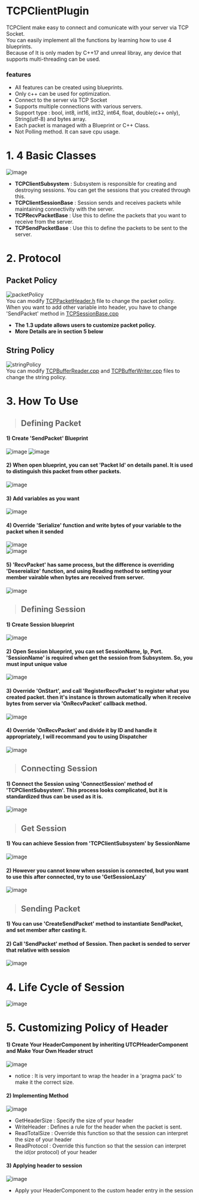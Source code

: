 # TCPClientPlugin
TCPClient make easy to connect and comunicate with your server via TCP Socket.<br>
You can easily implement all the functions by learning how to use 4 blueprints.<br>
Because of It is only maden by C++17 and unreal libray, any device that supports multi-threading can be used.<br>

### features
- All features can be created using blueprints.
- Only c++ can be used for optimization.
- Connect to the server via TCP Socket
- Supports multiple connections with various servers.
- Support type : bool, int8, int16, int32, int64, float, double(c++ only), String(utf-8) and bytes array.
- Each packet is managed with a Blueprint or C++ Class.
- Not Polling method. It can save cpu usage.

# 1. 4 Basic Classes
![image](https://user-images.githubusercontent.com/108503849/200352327-aadb6ed7-bc99-48d6-9f6d-32f7caf0b46d.png)<br>
- **TCPClientSubsystem** : Subsystem is responsible for creating and destroying sessions. You can get the sessions that you created through this.<br>
- **TCPClientSessionBase** : Session sends and receives packets while maintaining connectivity with the server.<br>
- **TCPRecvPacketBase** : Use this to define the packets that you want to receive from the server.<br>
- **TCPSendPacketBase** : Use this to define the packets to be sent to the server.<br>

# 2. Protocol
## Packet Policy
![packetPolicy](https://user-images.githubusercontent.com/108503849/200338239-f9c90ad4-9d46-40e6-812d-13c37dc71914.png)<br>
You can modify [TCPPacketHeader.h](https://github.com/grpht/TCPClientPlugin/blob/master/Source/TCPClientPlugin/Private/TCPPacketHeader.h) file to change the packet policy.<br>
When you want to add other variable into header, you have to change 'SendPacket' method in [TCPSessionBase.cpp](https://github.com/grpht/TCPClientPlugin/blob/master/Source/TCPClientPlugin/Private/TCPSessionBase.cpp)
- **The 1.3 update allows users to customize packet policy.**
- **More Details are in section 5 below**

## String Policy
![stringPolicy](https://user-images.githubusercontent.com/108503849/200338328-4ec15dec-2a46-4d3c-879f-a4597cd45889.png)<br>
You can modify [TCPBufferReader.cpp](https://github.com/grpht/TCPClientPlugin/blob/master/Source/TCPClientPlugin/Private/TCPBufferReader.cpp) and [TCPBufferWriter.cpp](https://github.com/grpht/TCPClientPlugin/blob/master/Source/TCPClientPlugin/Private/TCPBufferWriter.cpp) files to change the string policy.

# 3. How To Use

> ## Defining Packet
#### 1) Create 'SendPacket' Blueprint
![image](https://user-images.githubusercontent.com/108503849/200339020-42fece0b-70bc-45a2-9e3a-0ebaecfdae02.png)
![image](https://user-images.githubusercontent.com/108503849/200510060-73fc8bbe-c369-47cb-8743-df812ba40532.png)<br>
#### 2) When open blueprint, you can set 'Packet Id' on details panel. It is used to distinguish this packet from other packets.<br>
![image](https://user-images.githubusercontent.com/108503849/200339842-6ec9b2c7-f283-4100-8926-0e7b7f05ec68.png)<br>
#### 3) Add variables as you want
![image](https://user-images.githubusercontent.com/108503849/200340367-681ba094-eccc-42b4-bc85-43bb8ee6ca91.png)<br>
#### 4) Override 'Serialize' function and write bytes of your variable to the packet when it sended
![image](https://user-images.githubusercontent.com/108503849/200340590-dc04a77d-0078-4725-a01f-1486c76e01a4.png)  
![image](https://user-images.githubusercontent.com/108503849/200341146-588da009-329b-4703-87fb-19c0732a116b.png)<br>
#### 5) 'RecvPacket' has same process, but the difference is overriding 'Desereialize' function, and using Reading method to setting your member vairable when bytes are received from server.
![image](https://user-images.githubusercontent.com/108503849/200515824-21b1087e-40dc-46e3-8a1e-f3d0c0738c17.png)


> ## Defining Session
#### 1) Create Session blueprint
![image](https://user-images.githubusercontent.com/108503849/200344093-1decd65c-484f-47b1-9d7d-024da30abe09.png)<br>
#### 2) Open Session blueprint, you can set SessionName, Ip, Port. 'SessionName' is required when get the session from Subsystem. So, you must input unique value
![image](https://user-images.githubusercontent.com/108503849/200344987-8c284dbf-a874-4384-bcaf-833a74c99542.png)<br>
#### 3) Override 'OnStart', and call 'RegisterRecvPacket' to register what you created packet. then it's instance is thrown automatically when it receive bytes from server via 'OnRecvPacket' callback method.
![image](https://user-images.githubusercontent.com/108503849/200346180-d154b96d-0024-4a3b-978a-166459c6d215.png)<br>
#### 4) Override 'OnRecvPacket' and divide it by ID and handle it appropriately, I will recommand you to using Dispatcher
![image](https://user-images.githubusercontent.com/108503849/200347348-4cdc19d6-cefe-486c-95ed-09f93844d446.png)<br>

> ## Connecting Session
#### 1) Connect the Session using 'ConnectSession' method of 'TCPClientSubsystem'. This process looks complicated, but it is standardized thus can be used as it is.
![image](https://user-images.githubusercontent.com/108503849/200348793-8294f34b-6a41-437f-9e54-3651ed43c833.png)

> ## Get Session
#### 1) You can achieve Session from 'TCPClientSubsystem' by SessionName
![image](https://user-images.githubusercontent.com/108503849/200349650-70b56a92-ba03-4aad-9351-2523c65b50b6.png)
#### 2) However you cannot know when sesssion is connected, but you want to use this after connected, try to use 'GetSessionLazy'
![image](https://user-images.githubusercontent.com/108503849/200350244-0c3683e1-2905-4f93-b15f-b70d7e182d96.png)

> ## Sending Packet
#### 1) You can use 'CreateSendPacket' method to instantiate SendPacket, and set member after casting it.
#### 2) Call 'SendPacket' method of Session. Then packet is sended to server that relative with session
![image](https://user-images.githubusercontent.com/108503849/200351028-988f0171-4beb-4ce6-88eb-cec58a60ab8c.png)

# 4. Life Cycle of Session 
![image](https://user-images.githubusercontent.com/108503849/200497378-5dfc9123-c077-4a71-8d7d-7e119b843b2f.png)

# 5. Customizing Policy of Header
#### 1) Create Your HeaderComponent by inheriting UTCPHeaderComponent and Make Your Own Header struct
![image](https://github.com/grpht/TCPClientPlugin/assets/108503849/567aef2e-bf95-46a5-84f5-6c8f2d1ee552)
- notice : It is very important to wrap the header in a 'pragma pack' to make it the correct size.

#### 2) Implementing Method
![image](https://github.com/grpht/TCPClientPlugin/assets/108503849/a66a4b18-f579-4e45-80b0-27a4bb8c8814)
- GetHeaderSize : Specify the size of your header
- WriteHeader : Defines a rule for the header when the packet is sent.
- ReadTotalSize : Override this function so that the session can interpret the size of your header
- ReadProtocol : Override this function so that the session can interpret the id(or protocol) of your header

#### 3) Applying header to session
![image](https://github.com/grpht/TCPClientPlugin/assets/108503849/ef73d63f-ac91-4c99-bcec-1bd0d32a9450)
- Apply your HeaderComponent to the custom header entry in the session




